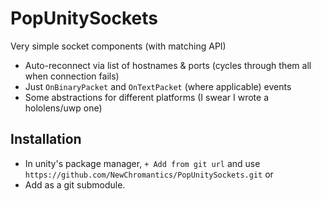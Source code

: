 PopUnitySockets
===================
Very simple socket components (with matching API)
- Auto-reconnect via list of hostnames & ports (cycles through them all when connection fails)
- Just `OnBinaryPacket` and `OnTextPacket` (where applicable) events
- Some abstractions for different platforms (I swear I wrote a hololens/uwp one)

Installation
--------------------
- In unity's package manager, `+ Add from git url` and use `https://github.com/NewChromantics/PopUnitySockets.git`
or
- Add as a git submodule.
